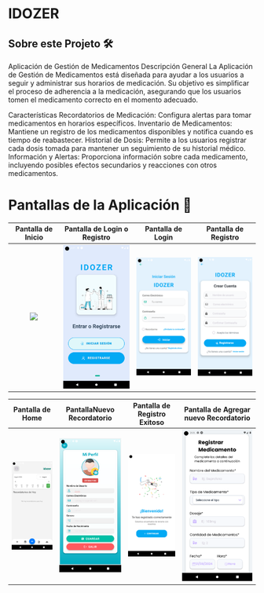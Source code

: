 # IDOZER

## Sobre este Projeto 🛠️

Aplicación de Gestión de Medicamentos
Descripción General
La Aplicación de Gestión de Medicamentos está diseñada para ayudar a los usuarios a seguir y administrar sus horarios de medicación. Su objetivo es simplificar el proceso de adherencia a la medicación, asegurando que los usuarios tomen el medicamento correcto en el momento adecuado.

Características
Recordatorios de Medicación: Configura alertas para tomar medicamentos en horarios específicos.
Inventario de Medicamentos: Mantiene un registro de los medicamentos disponibles y notifica cuando es tiempo de reabastecer.
Historial de Dosis: Permite a los usuarios registrar cada dosis tomada para mantener un seguimiento de su historial médico.
Información y Alertas: Proporciona información sobre cada medicamento, incluyendo posibles efectos secundarios y reacciones con otros medicamentos.


# Pantallas de la Aplicación 📸

| Pantalla de Inicio | Pantalla de Login o Registro | Pantalla de Login | Pantalla de Registro |
| :-----------------: | :---------------------------: | :----------------: | :-------------------: |
| <img src="/assets/screenshots/inicio.png" width="150"/> | <img src="./assets/screenshots/registro.png" width="150"/> | <img src="./assets/screenshots/login.png" width="150"/> | <img src="./assets/screenshots/crearcuenta.png" width="150"/> |

| Pantalla de Home | PantallaNuevo Recordatorio | Pantalla de Registro Exitoso |Pantalla de Agregar nuevo Recordatorio |
| :--------------: | :------------------------: | :--------------------------: |:------------------------------------: |
| <img src="./assets/screenshots/home.png" width="150"/> | <img src="./assets/screenshots/perfil.png" width="150"/> | <img src="./assets/screenshots/felicidades.png" width="150"/> |<img src="./assets/screenshots/recordatorio.png" width="150"/> |
